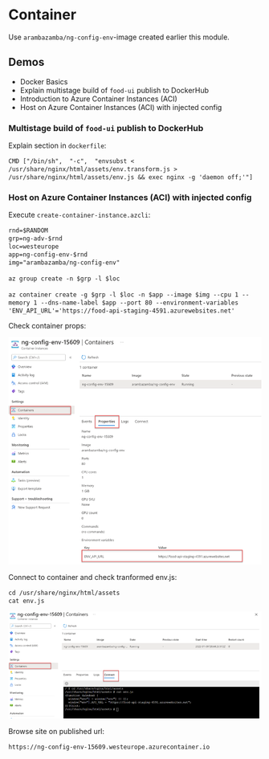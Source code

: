 # Container

Use `arambazamba/ng-config-env`-image created earlier this module.

## Demos

- Docker Basics
- Explain multistage build of `food-ui` publish to DockerHub
- Introduction to Azure Container Instances (ACI)
- Host on Azure Container Instances (ACI) with injected config

### Multistage build of `food-ui` publish to DockerHub

Explain section in `dockerfile`:

```
CMD ["/bin/sh",  "-c",  "envsubst < /usr/share/nginx/html/assets/env.transform.js > /usr/share/nginx/html/assets/env.js && exec nginx -g 'daemon off;'"]
```

### Host on Azure Container Instances (ACI) with injected config

Execute `create-container-instance.azcli`:

```
rnd=$RANDOM
grp=ng-adv-$rnd
loc=westeurope
app=ng-config-env-$rnd
img="arambazamba/ng-config-env"

az group create -n $grp -l $loc

az container create -g $grp -l $loc -n $app --image $img --cpu 1 --memory 1 --dns-name-label $app --port 80 --environment-variables 'ENV_API_URL'='https://food-api-staging-4591.azurewebsites.net'
```

Check container props:

![env.png](_images/env.png)

Connect to container and check tranformed env.js:

```
cd /usr/share/nginx/html/assets
cat env.js
```

![transformed.png](_images/transformed.png)

Browse site on published url:

```
https://ng-config-env-15609.westeurope.azurecontainer.io
```